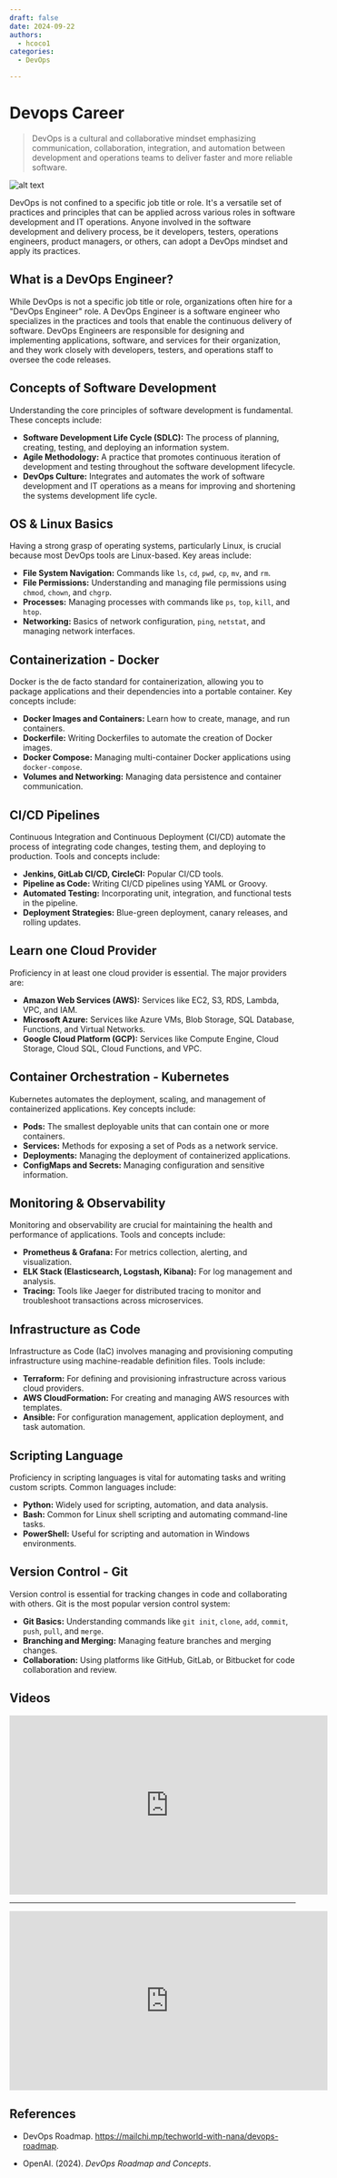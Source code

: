 ```yaml
---
draft: false
date: 2024-09-22
authors:
  - hcoco1
categories:
  - DevOps

---
```

# Devops Career

>DevOps is a cultural and collaborative mindset emphasizing communication, collaboration, integration, and automation between development and operations teams to deliver faster and more reliable software.

![alt text](https://images.unsplash.com/photo-1667372335879-9b5c551232e5?q=80&w=1932&auto=format&fit=crop&ixlib=rb-4.0.3&ixid=M3wxMjA3fDB8MHxwaG90by1wYWdlfHx8fGVufDB8fHx8fA%3D%3D)

<!-- more -->

DevOps is not confined to a specific job title or role. It's a versatile set of practices and principles that can be applied across various roles in software development and IT operations. Anyone involved in the software development and delivery process, be it developers, testers, operations engineers, product managers, or others, can adopt a DevOps mindset and apply its practices.

## What is a DevOps Engineer?

While DevOps is not a specific job title or role, organizations often hire for a "DevOps Engineer" role. A DevOps Engineer is a software engineer who specializes in the practices and tools that enable the continuous delivery of software. DevOps Engineers are responsible for designing and implementing applications, software, and services for their organization, and they work closely with developers, testers, and operations staff to oversee the code releases.

## Concepts of Software Development
Understanding the core principles of software development is fundamental. These concepts include:

- **Software Development Life Cycle (SDLC):** The process of planning, creating, testing, and deploying an information system.
- **Agile Methodology:** A practice that promotes continuous iteration of development and testing throughout the software development lifecycle.
- **DevOps Culture:** Integrates and automates the work of software development and IT operations as a means for improving and shortening the systems development life cycle.

## OS & Linux Basics
Having a strong grasp of operating systems, particularly Linux, is crucial because most DevOps tools are Linux-based. Key areas include:

- **File System Navigation:** Commands like `ls`, `cd`, `pwd`, `cp`, `mv`, and `rm`.
- **File Permissions:** Understanding and managing file permissions using `chmod`, `chown`, and `chgrp`.
- **Processes:** Managing processes with commands like `ps`, `top`, `kill`, and `htop`.
- **Networking:** Basics of network configuration, `ping`, `netstat`, and managing network interfaces.

## Containerization - Docker
Docker is the de facto standard for containerization, allowing you to package applications and their dependencies into a portable container. Key concepts include:

- **Docker Images and Containers:** Learn how to create, manage, and run containers.
- **Dockerfile:** Writing Dockerfiles to automate the creation of Docker images.
- **Docker Compose:** Managing multi-container Docker applications using `docker-compose`.
- **Volumes and Networking:** Managing data persistence and container communication.

## CI/CD Pipelines
Continuous Integration and Continuous Deployment (CI/CD) automate the process of integrating code changes, testing them, and deploying to production. Tools and concepts include:

- **Jenkins, GitLab CI/CD, CircleCI:** Popular CI/CD tools.
- **Pipeline as Code:** Writing CI/CD pipelines using YAML or Groovy.
- **Automated Testing:** Incorporating unit, integration, and functional tests in the pipeline.
- **Deployment Strategies:** Blue-green deployment, canary releases, and rolling updates.

## Learn one Cloud Provider
Proficiency in at least one cloud provider is essential. The major providers are:

- **Amazon Web Services (AWS):** Services like EC2, S3, RDS, Lambda, VPC, and IAM.
- **Microsoft Azure:** Services like Azure VMs, Blob Storage, SQL Database, Functions, and Virtual Networks.
- **Google Cloud Platform (GCP):** Services like Compute Engine, Cloud Storage, Cloud SQL, Cloud Functions, and VPC.

## Container Orchestration - Kubernetes
Kubernetes automates the deployment, scaling, and management of containerized applications. Key concepts include:

- **Pods:** The smallest deployable units that can contain one or more containers.
- **Services:** Methods for exposing a set of Pods as a network service.
- **Deployments:** Managing the deployment of containerized applications.
- **ConfigMaps and Secrets:** Managing configuration and sensitive information.

## Monitoring & Observability
Monitoring and observability are crucial for maintaining the health and performance of applications. Tools and concepts include:

- **Prometheus & Grafana:** For metrics collection, alerting, and visualization.
- **ELK Stack (Elasticsearch, Logstash, Kibana):** For log management and analysis.
- **Tracing:** Tools like Jaeger for distributed tracing to monitor and troubleshoot transactions across microservices.

## Infrastructure as Code
Infrastructure as Code (IaC) involves managing and provisioning computing infrastructure using machine-readable definition files. Tools include:

- **Terraform:** For defining and provisioning infrastructure across various cloud providers.
- **AWS CloudFormation:** For creating and managing AWS resources with templates.
- **Ansible:** For configuration management, application deployment, and task automation.

## Scripting Language
Proficiency in scripting languages is vital for automating tasks and writing custom scripts. Common languages include:

- **Python:** Widely used for scripting, automation, and data analysis.
- **Bash:** Common for Linux shell scripting and automating command-line tasks.
- **PowerShell:** Useful for scripting and automation in Windows environments.

## Version Control - Git
Version control is essential for tracking changes in code and collaborating with others. Git is the most popular version control system:

- **Git Basics:** Understanding commands like `git init`, `clone`, `add`, `commit`, `push`, `pull`, and `merge`.
- **Branching and Merging:** Managing feature branches and merging changes.
- **Collaboration:** Using platforms like GitHub, GitLab, or Bitbucket for code collaboration and review.

## Videos

<iframe width="560" height="315" src="https://www.youtube.com/embed/0yWAtQ6wYNM?si=j-HWvkKk9kGJfvb0" title="YouTube video player" frameborder="0" allow="accelerometer; autoplay; clipboard-write; encrypted-media; gyroscope; picture-in-picture; web-share" referrerpolicy="strict-origin-when-cross-origin" allowfullscreen></iframe>

---


<iframe width="560" height="315" src="https://www.youtube.com/embed/Xrgk023l4lI?si=g2Rw_OW1gH99AdWj" title="YouTube video player" frameborder="0" allow="accelerometer; autoplay; clipboard-write; encrypted-media; gyroscope; picture-in-picture; web-share" referrerpolicy="strict-origin-when-cross-origin" allowfullscreen></iframe>





## References 

- DevOps Roadmap. https://mailchi.mp/techworld-with-nana/devops-roadmap.

- OpenAI. (2024). *DevOps Roadmap and Concepts*. 

